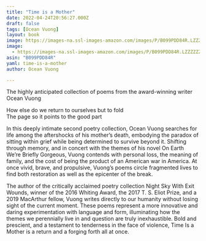 ```yaml
---
title: "Time is a Mother"
date: 2022-04-24T20:56:27.000Z
draft: false
tags: [Ocean Vuong]
layout: book
image: https://images-na.ssl-images-amazon.com/images/P/B099PDD84R.LZZZZZZZ.jpg
image: 
  - https://images-na.ssl-images-amazon.com/images/P/B099PDD84R.LZZZZZZZ.jpg
asin: "B099PDD84R"
yaml: time-is-a-mother
author: Ocean Vuong

---
```


The highly anticipated collection of poems from the award-winning writer Ocean Vuong  
  
How else do we return to ourselves but to fold  
The page so it points to the good part  
  
In this deeply intimate second poetry collection, Ocean Vuong searches for life among the aftershocks of his mother’s death, embodying the paradox of sitting within grief while being determined to survive beyond it. Shifting through memory, and in concert with the themes of his novel On Earth We’re Briefly Gorgeous, Vuong contends with personal loss, the meaning of family, and the cost of being the product of an American war in America. At once vivid, brave, and propulsive, Vuong’s poems circle fragmented lives to find both restoration as well as the epicenter of the break.  
  
The author of the critically acclaimed poetry collection Night Sky With Exit Wounds, winner of the 2016 Whiting Award, the 2017 T. S. Eliot Prize, and a 2019 MacArthur fellow, Vuong writes directly to our humanity without losing sight of the current moment. These poems represent a more innovative and daring experimentation with language and form, illuminating how the themes we perennially live in and question are truly inexhaustible. Bold and prescient, and a testament to tenderness in the face of violence, Time Is a Mother is a return and a forging forth all at once.